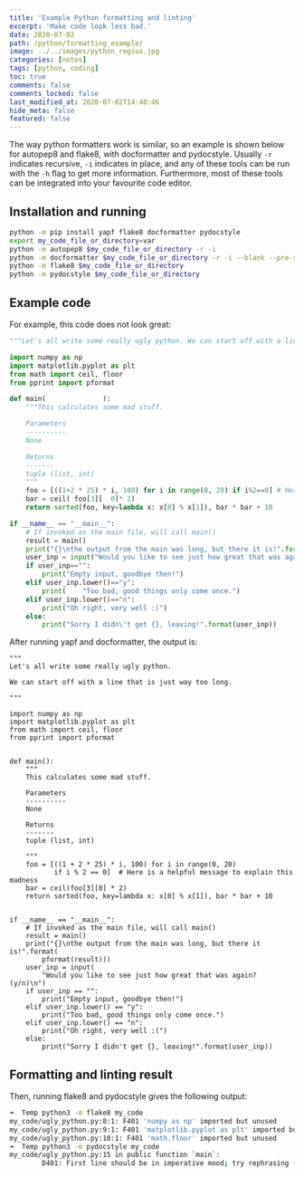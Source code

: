 ```yaml
---
title: 'Example Python formatting and linting'
excerpt: 'Make code look less bad.'
date: 2020-07-02
path: /python/formatting_example/
image: ../../images/python_regius.jpg
categories: [notes]
tags: [python, coding]
toc: true
comments: false
comments_locked: false
last_modified_at: 2020-07-02T14:40:46
hide_meta: false
featured: false
---
```


The way python formatters work is similar, so an example is shown below for autopep8 and flake8, with docformatter and pydocstyle.
Usually `-r` indicates recursive, `-i` indicates in place, and any of these tools can be run with the `-h` flag to get more information.
Furthermore, most of these tools can be integrated into your favourite code editor.

## Installation and running
```bash
python -m pip install yapf flake8 docformatter pydocstyle
export my_code_file_or_directory=var
python -m autopep8 $my_code_file_or_directory -r -i
python -m docformatter $my_code_file_or_directory -r -i --blank --pre-summary-newline
python -m flake8 $my_code_file_or_directory
python -m pydocstyle $my_code_file_or_directory
```

## Example code
For example, this code does not look great:

```Python
"""Let's all write some really ugly python. We can start off with a line that is just way too long."""

import numpy as np
import matplotlib.pyplot as plt
from math import ceil, floor
from pprint import pformat

def main(              ):
	"""This calculates some mad stuff.

	Parameters
	----------
	None

	Returns
	-------
	tuple (list, int)
	"""
	foo = [((1+2 * 25) * i, 100) for i in range(0, 20) if i%2==0] # Here is a helpful message to explain this madness
	bar = ceil( foo[3][  0]* 2)
	return sorted(foo, key=lambda x: x[0] % x[1]), bar * bar + 10

if __name__ == "__main__":
	# If invoked as the main file, will call main()
	result = main()
	print("{}\nthe output from the main was long, but there it is!".format(pformat(result)))
	user_inp = input("Would you like to see just how great that was again? (y/n)\n")
	if user_inp=="":
		print("Empty input, goodbye then!")
	elif user_inp.lower()=="y":
		print(    "Too bad, good things only come once.")
	elif user_inp.lower()=="n":
		print("Oh right, very well :(")
	else:
		print("Sorry I didn\'t get {}, leaving!".format(user_inp))
```

After running yapf and docformatter, the output is:

```Python{numberLines: true}
"""
Let's all write some really ugly python.

We can start off with a line that is just way too long.

"""

import numpy as np
import matplotlib.pyplot as plt
from math import ceil, floor
from pprint import pformat


def main():
    """
    This calculates some mad stuff.

    Parameters
    ----------
    None

    Returns
    -------
    tuple (list, int)

    """
    foo = [((1 + 2 * 25) * i, 100) for i in range(0, 20)
           if i % 2 == 0]  # Here is a helpful message to explain this madness
    bar = ceil(foo[3][0] * 2)
    return sorted(foo, key=lambda x: x[0] % x[1]), bar * bar + 10


if __name__ == "__main__":
    # If invoked as the main file, will call main()
    result = main()
    print("{}\nthe output from the main was long, but there it is!".format(
        pformat(result)))
    user_inp = input(
        "Would you like to see just how great that was again? (y/n)\n")
    if user_inp == "":
        print("Empty input, goodbye then!")
    elif user_inp.lower() == "y":
        print("Too bad, good things only come once.")
    elif user_inp.lower() == "n":
        print("Oh right, very well :(")
    else:
        print("Sorry I didn't get {}, leaving!".format(user_inp))

```

## Formatting and linting result
Then, running flake8 and pydocstyle gives the following output:

```bash
➜  Temp python3 -m flake8 my_code
my_code/ugly_python.py:8:1: F401 'numpy as np' imported but unused
my_code/ugly_python.py:9:1: F401 'matplotlib.pyplot as plt' imported but unused
my_code/ugly_python.py:10:1: F401 'math.floor' imported but unused
➜  Temp python3 -m pydocstyle my_code
my_code/ugly_python.py:15 in public function `main`:
        D401: First line should be in imperative mood; try rephrasing (found 'This')